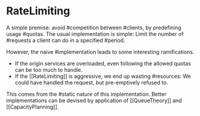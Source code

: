 # RateLimiting

A simple premise: avoid #competition between #clients, by predefining usage #quotas. The usual implementation is simple: Limit the number of #requests a client can do in a specified #period.

However, the naive #implementation leads to some interesting ramifications.

* If the origin services are overloaded, even following the allowed quotas can be too much to handle.
* If the [[RateLimiting]] is aggressive, we end up wasting #resources: We could have handled the request, but pre-emptively refused to.

This comes from the #static nature of this implementation. Better implementations can be devised by application of [[QueueTheory]] and [[CapacityPlanning]].
